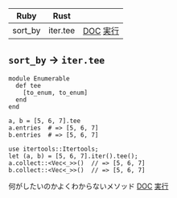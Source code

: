 | Ruby    | Rust     |                                                                                                                                                                                                                                                                                                                                                                                                                                                                         |
|---------|----------|-------------------------------------------------------------------------------------------------------------------------------------------------------------------------------------------------------------------------------------------------------------------------------------------------------------------------------------------------------------------------------------------------------------------------------------------------------------------------|
| sort_by | iter.tee | [DOC](https://docs.rs/itertools/latest/itertools/trait.Itertools.html#method.tee) [実行](https://play.rust-lang.org/?code=fn+main%28%29+%7B%0A++++use+itertools%3A%3AItertools%3B%0A++++let+%28a%2C+b%29+%3D+%5B5%2C+6%2C+7%5D.iter%28%29.tee%28%29%3B%0A++++println%21%28%22%7B%3A%3F%7D%22%2C+a.collect%3A%3A%3CVec%3C_%3E%3E%28%29%29%3B%0A++++println%21%28%22%7B%3A%3F%7D%22%2C+b.collect%3A%3A%3CVec%3C_%3E%3E%28%29%29%3B%0A%7D%0A&version=nightly&edition=2021) |


## `sort_by` → `iter.tee`
```ruby:Ruby
module Enumerable
  def tee
    [to_enum, to_enum]
  end
end

a, b = [5, 6, 7].tee
a.entries  # => [5, 6, 7]
b.entries  # => [5, 6, 7]
```
```rust:Rust
use itertools::Itertools;
let (a, b) = [5, 6, 7].iter().tee();
a.collect::<Vec<_>>()  // => [5, 6, 7]
b.collect::<Vec<_>>()  // => [5, 6, 7]
```
何がしたいのかよくわからないメソッド
[DOC](https://docs.rs/itertools/latest/itertools/trait.Itertools.html#method.tee) [実行](https://play.rust-lang.org/?code=fn+main%28%29+%7B%0A++++use+itertools%3A%3AItertools%3B%0A++++let+%28a%2C+b%29+%3D+%5B5%2C+6%2C+7%5D.iter%28%29.tee%28%29%3B%0A++++println%21%28%22%7B%3A%3F%7D%22%2C+a.collect%3A%3A%3CVec%3C_%3E%3E%28%29%29%3B%0A++++println%21%28%22%7B%3A%3F%7D%22%2C+b.collect%3A%3A%3CVec%3C_%3E%3E%28%29%29%3B%0A%7D%0A&version=nightly&edition=2021)
